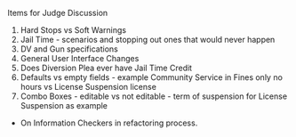Items for Judge Discussion
1. Hard Stops vs Soft Warnings
2. Jail Time - scenarios and stopping out ones that would never happen
3. DV and Gun specifications
4. General User Interface Changes
5. Does Diversion Plea ever have Jail Time Credit
6. Defaults vs empty fields - example Community Service in Fines only no hours vs License Suspension license
7. Combo Boxes - editable vs not editable - term of suspension for License Suspension as example


* On Information Checkers in refactoring process.